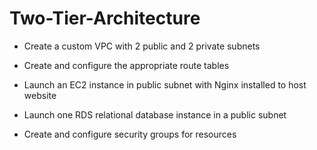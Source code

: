 # Two-Tier-Architecture

- Create a custom VPC with 2 public and 2 private subnets

- Create and configure the appropriate route tables

- Launch an EC2 instance in public subnet with Nginx installed to host website 

- Launch one RDS relational database instance in a public subnet

- Create and configure security groups for resources 

